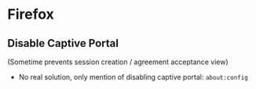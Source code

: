 # Firefox

## Disable Captive Portal

(Sometime prevents session creation / agreement acceptance view)
- No real solution, only mention of disabling captive portal:
    `about:config`